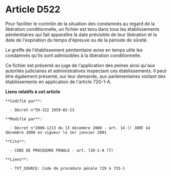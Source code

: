 # Article D522

Pour faciliter le contrôle de la situation des condamnés au regard de la libération conditionnelle, un fichier est tenu dans
tous les établissements pénitentiaires qui fait apparaître la date prévisible de leur libération et la date de l'expiration
du temps d'épreuve ou de la période de sûreté.

Le greffe de l'établissement pénitentiaire avise en temps utile les condamnés qu'ils sont admissibles à la libération
conditionnelle.

Ce fichier est présenté au juge de l'application des peines ainsi qu'aux autorités judiciaires et administratives inspectant
ces établissements. Il peut être également présenté, sur leur demande, aux parlementaires visitant des établissements en
application de l'article 720-1-A.

**Liens relatifs à cet article**

	**Codifié par**:

	  - Décret n°59-322 1959-02-23

	**Modifié par**:

	  - Décret n°2000-1213 du 13 décembre 2000 - art. 14 () JORF 14 décembre 2000 en vigueur le 1er janvier 2001

	**Cite**:

	  - CODE DE PROCEDURE PENALE - art. 720-1-A (T)

	**Liens**:

	  - TXT_SOURCE: Code de procédure pénale 729 à 733-1

